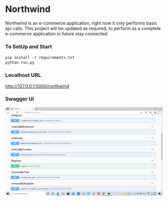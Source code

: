 # Northwind
Northwind is an e-commerce application, right now it only performs basic api calls. This project will be updated as required, to perform as a complete e-commerce application in future stay connected. 
### To SetUp and Start
```
pip install -r requirements.txt 
python run.py
 ```
### Localhost URL
http://127.0.0.1:5000/northwind
### Swagger UI 
![swagger image](northwind.png)
